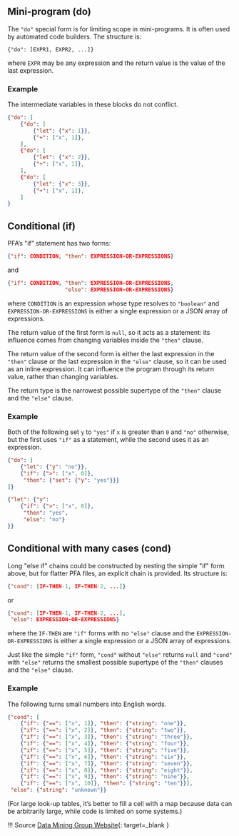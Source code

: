 ## Mini-program (do)

The `"do"` special form is for limiting scope in mini-programs. It is often used by automated code builders. The structure is:

`{"do": [EXPR1, EXPR2, ...]}`

where `EXPR` may be any expression and the return value is the value of the last expression.

### Example 

The intermediate variables in these blocks do not conflict.

```json
{"do": [
    {"do": [
        {"let": {"x": 1}},
        {"+": ["x", 1]},
    ],
    {"do": [
        {"let": {"x": 2}},
        {"+": ["x", 1]},
    ],
    {"do": [
        {"let": {"x": 3}},
        {"+": ["x", 1]},
    ]
}
```

## Conditional (if)
PFA’s "if" statement has two forms:

```json
{"if": CONDITION, "then": EXPRESSION-OR-EXPRESSIONS}
```

and

```json
{"if": CONDITION, "then": EXPRESSION-OR-EXPRESSIONS,
                  "else": EXPRESSION-OR-EXPRESSIONS}
```

where `CONDITION` is an expression whose type resolves to `"boolean"` and `EXPRESSION-OR-EXPRESSIONS` is either a single expression or a JSON array of expressions.

The return value of the first form is `null`, so it acts as a statement: its influence comes from changing variables inside the `"then"` clause.

The return value of the second form is either the last expression in the `"then"` clause or the last expression in the `"else"` clause, so it can be used as an inline expression. It can influence the program through its return value, rather than changing variables.

The return type is the narrowest possible supertype of the `"then"` clause and the `"else"` clause.

### Example
Both of the following set `y` to `"yes"` if `x` is greater than `0` and `"no"` otherwise, but the first uses `"if"` as a statement, while the second uses it as an expression.

```json
{"do": [
    {"let": {"y": "no"}},
    {"if": {">": ["x", 0]},
     "then": {"set": {"y": "yes"}}}
]}

{"let": {"y":
    {"if": {">": ["x", 0]},
     "then": "yes",
     "else": "no"}
}}
```

## Conditional with many cases (cond)

Long "else if" chains could be constructed by nesting the simple "if" form above, but for flatter PFA files, an explicit chain is provided. Its structure is:

```json
{"cond": [IF-THEN-1, IF-THEN-2, ...]}
```

or

```json
{"cond": [IF-THEN-1, IF-THEN-2, ...],
 "else": EXPRESSION-OR-EXPRESSIONS}
```

where the `IF-THEN` are `"if"` forms with no `"else"` clause and the `EXPRESSION-OR-EXPRESSIONS` is either a single expression or a JSON array of expressions.

Just like the simple `"if"` form, `"cond"` without `"else"` returns `null` and `"cond"` with `"else"` returns the smallest possible supertype of the `"then"` clauses and the `"else"` clause.

### Example
The following turns small numbers into English words.

```json
{"cond": [
    {"if": {"==": ["x", 1]}, "then": {"string": "one"}},
    {"if": {"==": ["x", 2]}, "then": {"string": "two"}},
    {"if": {"==": ["x", 3]}, "then": {"string": "three"}},
    {"if": {"==": ["x", 4]}, "then": {"string": "four"}},
    {"if": {"==": ["x", 5]}, "then": {"string": "five"}},
    {"if": {"==": ["x", 6]}, "then": {"string": "six"}},
    {"if": {"==": ["x", 7]}, "then": {"string": "seven"}},
    {"if": {"==": ["x", 8]}, "then": {"string": "eight"}},
    {"if": {"==": ["x", 9]}, "then": {"string": "nine"}},
    {"if": {"==": ["x", 10]}, "then": {"string": "ten"}}],
 "else": {"string": "unknown"}}
```

(For large look-up tables, it’s better to fill a cell with a map because data can be arbitrarily large, while code is limited on some systems.)

!!! Source
    [Data Mining Group Website](http://dmg.org/pfa/){: target=_blank }